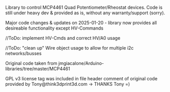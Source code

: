 Library to control MCP4461 Quad Potentiometer/Rheostat devices.
Code is still under heavy dev & provided as is, without any warranty/support (sorry).

<p>Major code changes & updates on 2025-01-20 - library now provides all desireable functionality except HV-Commands</p>
<p>//ToDo: implement HV-Cmds and correct HV/A0 usage</p>
<p></p>//ToDo: "clean up" Wire object usage to allow for multiple i2c networks/busses</>

<p>Original code taken from jmgiacalone/Arduino-libraries/tree/master/MCP4461</p>
<p>GPL v3 license tag was included in file header comment of original code provided by Tony@think3dprint3d.com -> THANKS Tony =)</p>
